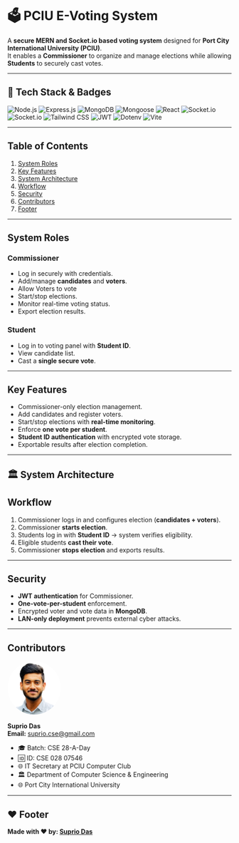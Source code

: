 # 🗳️ PCIU E-Voting System

A **secure MERN and Socket.io based voting system** designed for **Port City International University (PCIU)**.  
It enables a **Commissioner** to organize and manage elections while allowing **Students** to securely cast votes. 

---

## 🚀 Tech Stack & Badges

![Node.js](https://img.shields.io/badge/Node.js-339933?style=for-the-badge&logo=node.js&logoColor=white)
![Express.js](https://img.shields.io/badge/Express.js-000000?style=for-the-badge&logo=express&logoColor=white)
![MongoDB](https://img.shields.io/badge/MongoDB-4EA94B?style=for-the-badge&logo=mongodb&logoColor=white)
![Mongoose](https://img.shields.io/badge/Mongoose-880000?style=for-the-badge&logo=mongoose&logoColor=white)
![React](https://img.shields.io/badge/React-20232A?style=for-the-badge&logo=react&logoColor=61DAFB)
![Socket.io](https://img.shields.io/badge/Socket.io-20232A?style=for-the-badge&logo=socket.io&logoColor=61DAFB)
![Socket.io](https://img.shields.io/badge/react-toastify-20232A?style=for-the-badge&logo=reacttoastify&logoColor=61DAFB)
![Tailwind CSS](https://img.shields.io/badge/Tailwind_CSS-38B2AC?style=for-the-badge&logo=tailwind-css&logoColor=white)
![JWT](https://img.shields.io/badge/JWT-black?style=for-the-badge&logo=json-web-tokens&logoColor=white)
![Dotenv](https://img.shields.io/badge/Dotenv-ECD53F?style=for-the-badge&logo=dotenv&logoColor=black)
![Vite](https://img.shields.io/badge/Vite-646CFF?style=for-the-badge&logo=vite&logoColor=white)

---

## Table of Contents

1. [System Roles](#-system-roles)  
2. [Key Features](#-key-features)  
3. [System Architecture](#-system-architecture)  
4. [Workflow](#-Workflow)  
5. [Security](#-security)  
8. [Contributors](#-contributors)  
9. [Footer](#-footer)  

---

## System Roles

### Commissioner
- Log in securely with credentials.  
- Add/manage **candidates** and **voters**.
- Allow Voters to vote 
- Start/stop elections.  
- Monitor real-time voting status.  
- Export election results.  

### Student
- Log in to voting panel with **Student ID**.  
- View candidate list.  
- Cast a **single secure vote**.  

---

## Key Features
- Commissioner-only election management.  
- Add candidates and register voters.  
- Start/stop elections with **real-time monitoring**.  
- Enforce **one vote per student**.  
- **Student ID authentication** with encrypted vote storage.  
- Exportable results after election completion.  

---

## 🏛 System Architecture


## Workflow

1. Commissioner logs in and configures election (**candidates + voters**).  
2. Commissioner **starts election**.  
3. Students log in with **Student ID** → system verifies eligibility.  
4. Eligible students **cast their vote**.  
5. Commissioner **stops election** and exports results.  

---

## Security
- **JWT authentication** for Commissioner.  
- **One-vote-per-student** enforcement.  
- Encrypted voter and vote data in **MongoDB**.  
- **LAN-only deployment** prevents external cyber attacks.  

---

## Contributors
<p align="left">
  <img src="My-Professional-Image.png" alt="Suprio Das" width="120" height="120" style="border-radius:50%" />
</p>

**Suprio Das**
<br>
**Email:** suprio.cse@gmail.com <br>
- 🎓 Batch: CSE 28-A-Day  <br>
- 🆔 ID: CSE 028 07546 <br>
- 🌐 IT Secretary at PCIU Computer Club <br>
- 🏛 Department of Computer Science & Engineering  <br>
- 🌐 Port City International University  <br>

---

## ❤️ Footer

**Made with ❤️ by: <a href="https://www.linkedin.com/in/supriodas03/" target="_blank">Suprio Das</a>**

